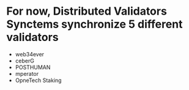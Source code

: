 # For now, Distributed Validators Synctems synchronize 5 different validators

- web34ever
- ceberG
- POSTHUMAN
- mperator
- OpneTech Staking
